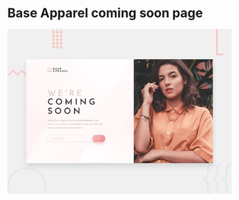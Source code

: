 # Base Apparel coming soon page

![Design preview for the Base Apparel coming soon page coding challenge](./design/desktop-preview.jpg)




